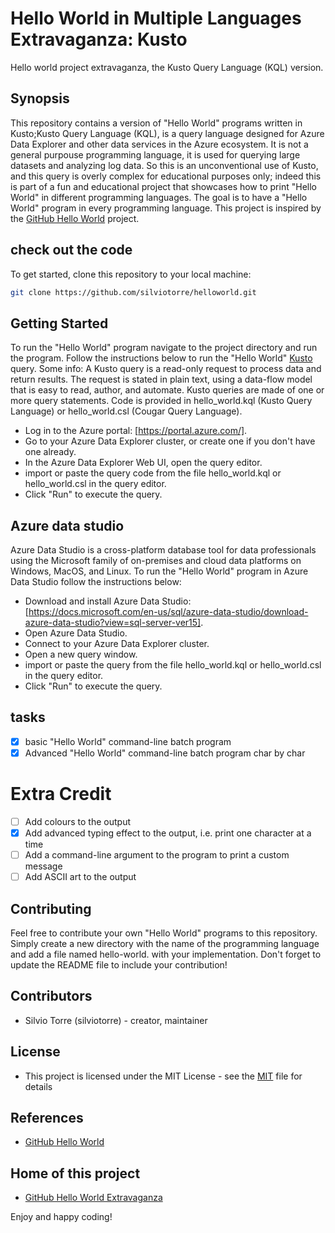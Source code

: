 # Hello World in Multiple Languages Extravaganza: Kusto
Hello world project extravaganza, the Kusto Query Language (KQL) version.
## Synopsis
This repository contains a version of "Hello World" programs written in Kusto;Kusto Query Language (KQL), is a query language designed for Azure Data Explorer and other data services in the Azure ecosystem. It is not a general purpouse programming language, it is used for querying large datasets and analyzing log data. So this is an unconventional use of Kusto, and this query is overly complex for educational purposes only; indeed this is part of a fun and educational project that showcases how to print "Hello World" in different programming languages. The goal is to have a "Hello World" program in every programming language. This project is inspired by the [GitHub Hello World](https://docs.github.com/en/get-started/quickstart/hello-world) project.
 
## check out the code
To get started, clone this repository to your local machine:
```bash
git clone https://github.com/silviotorre/helloworld.git
```
## Getting Started
To run the "Hello World" program navigate to the project directory and run the program. Follow the instructions below to run the "Hello World" [Kusto](https://learn.microsoft.com/en-us/azure/data-explorer/kusto/query/) query. 
Some info: A Kusto query is a read-only request to process data and return results. The request is stated in plain text, using a data-flow model that is easy to read, author, and automate. Kusto queries are made of one or more query statements. Code is provided in hello_world.kql (Kusto Query Language) or hello_world.csl (Cougar Query Language).

- Log in to the Azure portal: [https://portal.azure.com/].
- Go to your Azure Data Explorer cluster, or create one if you don't have one already.
- In the Azure Data Explorer Web UI, open the query editor.
- import or paste the query code from the file hello_world.kql or hello_world.csl in the query editor.
- Click "Run" to execute the query.

## Azure data studio
Azure Data Studio is a cross-platform database tool for data professionals using the Microsoft family of on-premises and cloud data platforms on Windows, MacOS, and Linux. To run the "Hello World" program in Azure Data Studio follow the instructions below:
- Download and install Azure Data Studio: [https://docs.microsoft.com/en-us/sql/azure-data-studio/download-azure-data-studio?view=sql-server-ver15].
- Open Azure Data Studio.
- Connect to your Azure Data Explorer cluster.
- Open a new query window.
- import or paste the query from the file hello_world.kql or hello_world.csl in the query editor.
- Click "Run" to execute the query.


## tasks
- [x] basic "Hello World" command-line batch program
- [x] Advanced "Hello World" command-line batch program char by char

# Extra Credit
- [ ] Add colours to the output
- [x] Add advanced typing effect to the output, i.e. print one character at a time
- [ ] Add a command-line argument to the program to print a custom message
- [ ] Add ASCII art to the output

## Contributing
Feel free to contribute your own "Hello World" programs to this repository. Simply create a new directory with the name of the programming language and add a file named hello-world.<extension> with your implementation. Don't forget to update the README file to include your contribution!

## Contributors
- Silvio Torre (silviotorre)  - creator, maintainer

## License
- This project is licensed under the MIT License - see the [MIT](https://choosealicense.com/licenses/mit/) file for details

## References
- [GitHub Hello World](https://docs.github.com/en/get-started/quickstart/hello-world)

## Home of this project
- [GitHub Hello World Extravaganza](https://github.com/silviotorre/helloworld/)

Enjoy and happy coding!